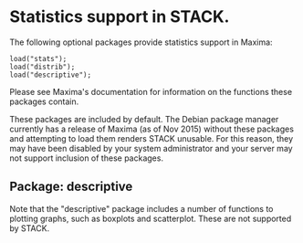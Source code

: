 # Statistics support in STACK.


The following optional packages provide statistics support in Maxima:

    load("stats");
    load("distrib");
    load("descriptive");

Please see Maxima's documentation for information on the functions these packages contain.

These packages are included by default. The Debian package manager currently has a release of Maxima (as of Nov 2015) without these packages and attempting to load them renders STACK unusable. For this reason, they may have been disabled by your system administrator and your server may not support inclusion of these packages.

## Package: descriptive

Note that the "descriptive" package includes a number of functions to plotting graphs, such as boxplots and scatterplot.  These are not supported by STACK.
